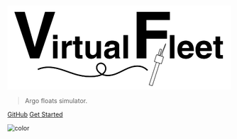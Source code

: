 <!-- Cover.md -->

![logo](img/repo_picture_tight.png)

> Argo floats simulator.

[GitHub](https://github.com/euroargodev/VirtualFleet/)
[Get Started](#/)

<!-- background color -->
![color](#fff)